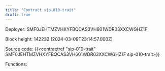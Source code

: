 ```yaml
---
title: "Contract sip-010-trait"
draft: true
---
```

Deployer: SMF0JEHTMZVHXYFBQCAS3VH601WDR03XXCWGHZ1F


 



Block height: 142232 (2024-03-09T23:14:57.000Z)

Source code: {{<contractref "sip-010-trait" SMF0JEHTMZVHXYFBQCAS3VH601WDR03XXCWGHZ1F sip-010-trait>}}

Functions:


